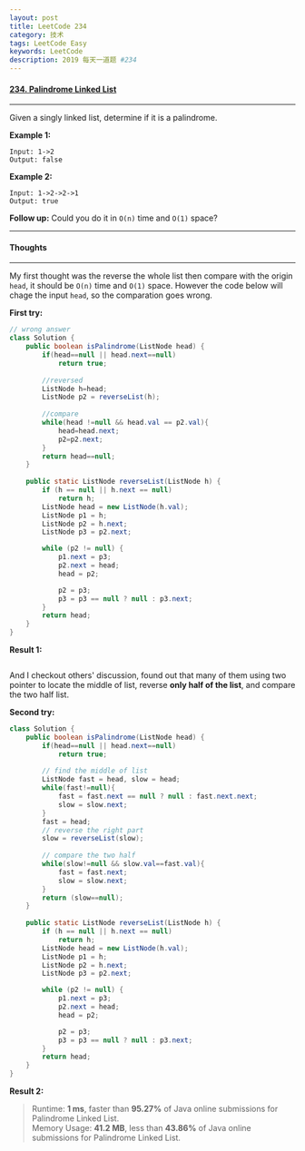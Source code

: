```yaml
---
layout: post
title: LeetCode 234
category: 技术
tags: LeetCode Easy
keywords: LeetCode
description: 2019 每天一道题 #234
---
```


#### [234. Palindrome Linked List](https://leetcode.com/problems/palindrome-linked-list/)
---
Given a singly linked list, determine if it is a palindrome.

**Example 1:**
```
Input: 1->2
Output: false
```
**Example 2:**
```
Input: 1->2->2->1
Output: true
```
**Follow up:**
Could you do it in `O(n)` time and `O(1)` space?

---
#### Thoughts
---
My first thought was the reverse the whole list then compare with the origin `head`, it should be `O(n)` time and `O(1)` space. However the code below will chage the input `head`, so the comparation goes wrong.

**First try:**
```Java
// wrong answer
class Solution {
    public boolean isPalindrome(ListNode head) {
        if(head==null || head.next==null)
            return true;
        
        //reversed
        ListNode h=head;
        ListNode p2 = reverseList(h);
        
        //compare
        while(head !=null && head.val == p2.val){
            head=head.next;
            p2=p2.next;
        }
        return head==null;
    }
    
    public static ListNode reverseList(ListNode h) {
        if (h == null || h.next == null)
            return h;
        ListNode head = new ListNode(h.val);
        ListNode p1 = h;
        ListNode p2 = h.next;
        ListNode p3 = p2.next;

        while (p2 != null) {
            p1.next = p3;
            p2.next = head;
            head = p2;

            p2 = p3;
            p3 = p3 == null ? null : p3.next;
        }
        return head;
    }
}
```

**Result 1:**
```
```

And I checkout others' discussion, found out that many of them using two pointer to locate the middle of list, reverse **only half of the list**, and compare the two half list.

**Second try:**
```Java
class Solution {
    public boolean isPalindrome(ListNode head) {
        if(head==null || head.next==null)
            return true;
        
        // find the middle of list
        ListNode fast = head, slow = head;
        while(fast!=null){
            fast = fast.next == null ? null : fast.next.next;
            slow = slow.next;
        }
        fast = head;
        // reverse the right part
        slow = reverseList(slow);
        
        // compare the two half
        while(slow!=null && slow.val==fast.val){
            fast = fast.next;
            slow = slow.next;
        }
        return (slow==null);
    }
    
    public static ListNode reverseList(ListNode h) {
        if (h == null || h.next == null)
            return h;
        ListNode head = new ListNode(h.val);
        ListNode p1 = h;
        ListNode p2 = h.next;
        ListNode p3 = p2.next;

        while (p2 != null) {
            p1.next = p3;
            p2.next = head;
            head = p2;

            p2 = p3;
            p3 = p3 == null ? null : p3.next;
        }
        return head;
    }
}
```

**Result 2:**
> Runtime: **1 ms**, faster than **95.27%** of Java online submissions for Palindrome Linked List.  
> Memory Usage: **41.2 MB**, less than **43.86%** of Java online submissions for Palindrome Linked List.

